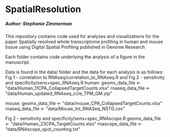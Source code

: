 # SpatialResolution
##### Author: Stephanie Zimmerman
This repository contains code used for analyses and visualizations for the paper Spatially resolved whole transcriptome profiling in human and mouse tissue using Digital Spatial Profiling published in Genome Research

Each folder contains code underlying the analysis of a figure in the manuscript.

Data is found in the data/ folder and the data for each analysis is as follows:
Fig 1 - correlation to RNAseq/correlation_to_RNAseq.R and Fig 2 - sensitivity and specificity/sens+spec_RNAseq.R
human:
geomx_data_file <- "data/Human_11CPA_CollapsedTargetCounts.xlsx"
rnaseq_data_file <- "data/Human_updated_RNAseq_ccle_TPM_GM.zip"

mouse:
geomx_data_file <- "data/mouse_CPA_CollapsedTargetCounts.xlsx"
rnaseq_data_file <- "data/Mouse_Int_RNASeq_NSTG.csv"

Fig 2 - sensitivity and specificity/sens+spec_RNAscope.R
geomx_data_file <- "data/Human_23CPA_TargetCounts.xlsx"
rnascope_data_file <- "data/RNAscope_spot_counting.txt"